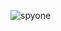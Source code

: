 ![spyone](https://github.com/yuankong666/Ultimate-RAT-Collection/assets/128066597/d72a16fe-3317-4ead-b848-2471eae7fb88)
